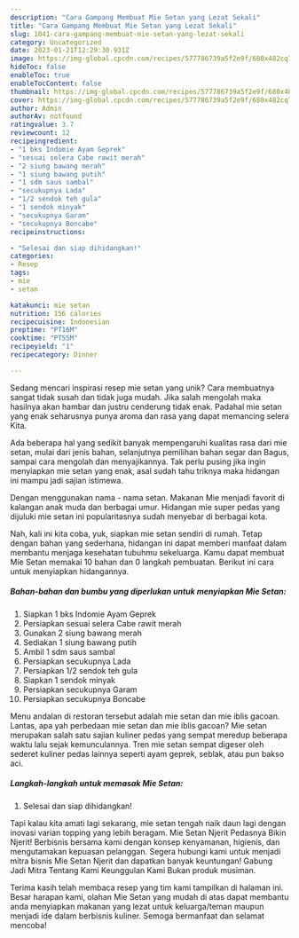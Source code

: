 ```yaml
---
description: "Cara Gampang Membuat Mie Setan yang Lezat Sekali"
title: "Cara Gampang Membuat Mie Setan yang Lezat Sekali"
slug: 1041-cara-gampang-membuat-mie-setan-yang-lezat-sekali
category: Uncategorized
date: 2023-01-21T12:29:30.931Z
image: https://img-global.cpcdn.com/recipes/577786739a5f2e9f/680x482cq70/mie-setan-foto-resep-utama.jpg
hideToc: false
enableToc: true
enableTocContent: false
thumbnail: https://img-global.cpcdn.com/recipes/577786739a5f2e9f/680x482cq70/mie-setan-foto-resep-utama.jpg
cover: https://img-global.cpcdn.com/recipes/577786739a5f2e9f/680x482cq70/mie-setan-foto-resep-utama.jpg
author: Admin
authorAv: notfound
ratingvalue: 3.7
reviewcount: 12
recipeingredient:
- "1 bks Indomie Ayam Geprek"
- "sesuai selera Cabe rawit merah"
- "2 siung bawang merah"
- "1 siung bawang putih"
- "1 sdm saus sambal"
- "secukupnya Lada"
- "1/2 sendok teh gula"
- "1 sendok minyak"
- "secukupnya Garam"
- "secukupnya Boncabe"
recipeinstructions:

- "Selesai dan siap dihidangkan!"
categories:
- Resep
tags:
- mie
- setan

katakunci: mie setan 
nutrition: 156 calories
recipecuisine: Indonesian
preptime: "PT16M"
cooktime: "PT55M"
recipeyield: "1"
recipecategory: Dinner

---
```





Sedang mencari inspirasi resep mie setan yang unik? Cara membuatnya sangat tidak susah dan tidak juga mudah. Jika salah mengolah maka hasilnya akan hambar dan justru cenderung tidak enak. Padahal mie setan yang enak seharusnya punya aroma dan rasa yang dapat memancing selera Kita.





Ada beberapa hal yang sedikit banyak mempengaruhi kualitas rasa dari mie setan, mulai dari jenis bahan, selanjutnya pemilihan bahan segar dan Bagus, sampai cara mengolah dan menyajikannya. Tak perlu pusing jika ingin menyiapkan mie setan yang enak,      asal sudah tahu triknya maka hidangan ini mampu jadi sajian istimewa.














Dengan menggunakan nama - nama setan. Makanan Mie menjadi favorit di kalangan anak muda dan berbagai umur. Hidangan mie super pedas yang dijuluki mie setan ini popularitasnya sudah menyebar di berbagai kota.






Nah, kali ini kita coba, yuk, siapkan mie setan sendiri di rumah. Tetap dengan bahan yang sederhana, hidangan ini dapat memberi manfaat dalam membantu menjaga kesehatan tubuhmu sekeluarga. Kamu dapat membuat Mie Setan memakai 10 bahan dan 0 langkah pembuatan. Berikut ini cara untuk menyiapkan hidangannya.

<!--inarticleads1-->

##### Bahan-bahan dan bumbu yang diperlukan untuk menyiapkan Mie Setan:

1. Siapkan 1 bks Indomie Ayam Geprek
1. Persiapkan sesuai selera Cabe rawit merah
1. Gunakan 2 siung bawang merah
1. Sediakan 1 siung bawang putih
1. Ambil 1 sdm saus sambal
1. Persiapkan secukupnya Lada
1. Persiapkan 1/2 sendok teh gula
1. Siapkan 1 sendok minyak
1. Persiapkan secukupnya Garam
1. Persiapkan secukupnya Boncabe


Menu andalan di restoran tersebut adalah mie setan dan mie iblis gacoan. Lantas, apa yah perbedaan mie setan dan mie iblis gacoan? Mie setan merupakan salah satu sajian kuliner pedas yang sempat meredup beberapa waktu lalu sejak kemunculannya. Tren mie setan sempat digeser oleh sederet kuliner pedas lainnya seperti ayam geprek, seblak, atau pun bakso aci. 

<!--inarticleads2-->

##### Langkah-langkah untuk memasak Mie Setan:


1. Selesai dan siap dihidangkan!

Tapi kalau kita amati lagi sekarang, mie setan tengah naik daun lagi dengan inovasi varian topping yang lebih beragam. Mie Setan Njerit Pedasnya Bikin Njerit! Berbisnis bersama kami dengan konsep kenyamanan, higienis, dan mengutamakan kepuasan pelanggan. Segera hubungi kami untuk menjadi mitra bisnis Mie Setan Njerit dan dapatkan banyak keuntungan! Gabung Jadi Mitra Tentang Kami Keunggulan Kami Bukan produk musiman. 

Terima kasih telah membaca resep yang tim kami tampilkan di halaman ini. Besar harapan kami, olahan Mie Setan yang mudah di atas dapat membantu anda menyiapkan makanan yang lezat untuk keluarga/teman maupun menjadi ide dalam berbisnis kuliner. Semoga bermanfaat dan selamat mencoba!
